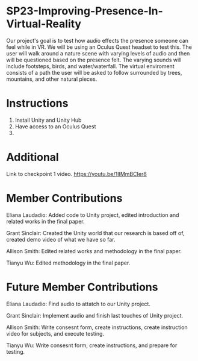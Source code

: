 # SP23-Improving-Presence-In-Virtual-Reality

Our project's goal is to test how audio effects the presence someone can feel while in VR. We will be using an Oculus Quest headset to test this. The user will walk around a nature scene with varying levels of audio and then will be questioned based on the presence felt. The varying sounds will include footsteps, birds, and water/waterfall. The virtual enviroment consists of a path the user will be asked to follow surrounded by trees, mountains, and other natural pieces. 

# Instructions 

1. Install Unity and Unity Hub
2. Have access to an Oculus Quest 
3. 






# Additional 
Link to checkpoint 1 video. https://youtu.be/1IIMmBCIer8 

# Member Contributions
Eliana Laudadio: Added code to Unity project, edited introduction and related works in the final paper.

Grant Sinclair: Created the Unity world that our research is based off of, created demo video of what we have so far.

Allison Smith: Edited related works and methodology in the final paper.

Tianyu Wu: Edited methodology in the final paper.

# Future Member Contributions
Eliana Laudadio: Find audio to attatch to our Unity project.

Grant Sinclair: Implement audio and finish last touches of Unity project.

Allison Smith: Write consesnt form, create instructions, create instruction video for subjects, and execute testing.

Tianyu Wu: Write consesnt form, create instructions, and prepare for testing.
